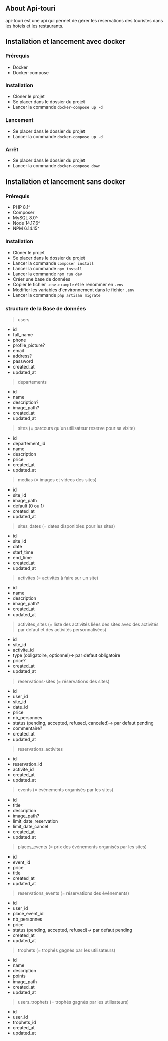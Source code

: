 ## About Api-touri

api-touri est une api qui permet de gérer les réservations des touristes dans les hotels et les restaurants.

## Installation et lancement avec docker

### Prérequis

-   Docker
-   Docker-compose

### Installation

-   Cloner le projet
-   Se placer dans le dossier du projet
-   Lancer la commande `docker-compose up -d`

### Lancement

-   Se placer dans le dossier du projet
-   Lancer la commande `docker-compose up -d`

### Arrêt

-   Se placer dans le dossier du projet
-   Lancer la commande `docker-compose down`

## Installation et lancement sans docker

### Prérequis

-   PHP 8.1^
-   Composer
-   MySQL 8.0^
-   Node 14.17.6^
-   NPM 6.14.15^

### Installation

-   Cloner le projet
-   Se placer dans le dossier du projet
-   Lancer la commande `composer install`
-   Lancer la commande `npm install`
-   Lancer la commande `npm run dev`
-   Créer une base de données
-   Copier le fichier `.env.example` et le renommer en `.env`
-   Modifier les variables d'environnement dans le fichier `.env`
-   Lancer la commande `php artisan migrate`

### structure de la Base de données

> users

-   id
-   full_name
-   phone
-   profile_picture?
-   email
-   address?
-   password
-   created_at
-   updated_at

> departements

-   id
-   name
-   description?
-   image_path?
-   created_at
-   updated_at

> sites (= parcours qu'un utilisateur reserve pour sa visite)

-   id
-   departement_id
-   name
-   description
-   price
-   created_at
-   updated_at

> medias (= images et videos des sites)

-   id
-   site_id
-   image_path
-   default (0 ou 1)
-   created_at
-   updated_at

> sites_dates (= dates disponibles pour les sites)

-   id
-   site_id
-   date
-   start_time
-   end_time
-   created_at
-   updated_at

> activites (= activités à faire sur un site)

-   id
-   name
-   description
-   image_path?
-   created_at
-   updated_at

> activites_sites (= liste des activités liées des sites avec des activités par defaut et des activités personnalisées)

-   id
-   site_id
-   activite_id
-   type (obligatoire, optionnel)-> par defaut obligatoire
-   price?
-   created_at
-   updated_at

> reservations-sites (= réservations des sites)

-   id
-   user_id
-   site_id
-   date_id
-   price
-   nb_personnes
-   status (pending, accepted, refused, canceled)-> par defaut pending
-   commentaire?
-   created_at
-   updated_at

> reservations_activites

-   id
-   reservation_id
-   activite_id
-   created_at
-   updated_at

> events (= événements organisés par les sites)

-   id
-   title
-   description
-   image_path?
-   limit_date_reservation
-   limit_date_cancel
-   created_at
-   updated_at

> places_events (= prix des événements organisés par les sites)

-   id
-   event_id
-   price
-   title
-   created_at
-   updated_at

> reservations_events (= réservations des événements)

-   id
-   user_id
-   place_event_id
-   nb_personnes
-   price
-   status (pending, accepted, refused)-> par defaut pending
-   created_at
-   updated_at

> trophets (= trophés gagnés par les utilisateurs)

-   id
-   name
-   description
-   points
-   image_path
-   created_at
-   updated_at

> users_trophets (= trophés gagnés par les utilisateurs)

-   id
-   user_id
-   trophets_id
-   created_at
-   updated_at
